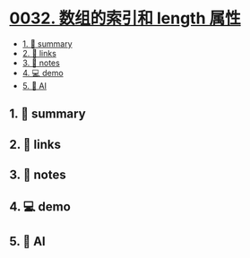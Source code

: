 # [0032. 数组的索引和 length 属性](https://github.com/Tdahuyou/javascript/tree/main/0032.%20%E6%95%B0%E7%BB%84%E7%9A%84%E7%B4%A2%E5%BC%95%E5%92%8C%20length%20%E5%B1%9E%E6%80%A7)


<!-- region:toc -->
- [1. 📝 summary](#1--summary-9)
- [2. 🔗 links](#2--links-9)
- [3. 📒 notes](#3--notes-9)
- [4. 💻 demo](#4--demo-9)
- [5. 🤖 AI](#5--ai-9)
<!-- endregion:toc -->

## 1. 📝 summary

## 2. 🔗 links
## 3. 📒 notes
## 4. 💻 demo
## 5. 🤖 AI
